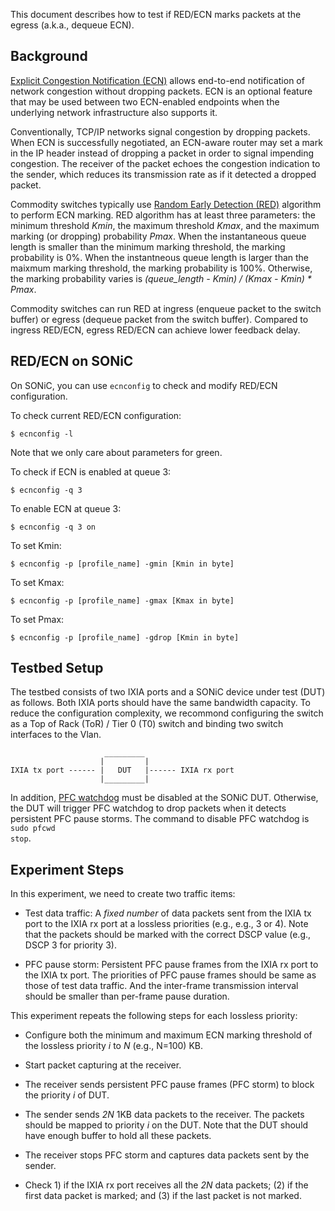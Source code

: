 This document describes how to test if RED/ECN marks packets at the egress (a.k.a., dequeue ECN).

## Background
[Explicit Congestion Notification (ECN)](https://en.wikipedia.org/wiki/Explicit_Congestion_Notification) allows end-to-end notification of network congestion without dropping packets. ECN is an optional feature that may be used between two ECN-enabled endpoints when the underlying network infrastructure also supports it.

Conventionally, TCP/IP networks signal congestion by dropping packets. When ECN is successfully negotiated, an ECN-aware router may set a mark in the IP header instead of dropping a packet in order to signal impending congestion. The receiver of the packet echoes the congestion indication to the sender, which reduces its transmission rate as if it detected a dropped packet.

Commodity switches typically use [Random Early Detection (RED)](https://en.wikipedia.org/wiki/Random_early_detection) algorithm to perform ECN marking. RED algorithm has at least three parameters: the minimum threshold *Kmin*, the maximum threshold *Kmax*, and the maximum marking (or dropping) probability *Pmax*. When the instantaneous queue length is smaller than the minimum marking threshold, the marking probability is 0%. When the instantneous queue length is larger than the maixmum marking threshold, the marking probability is 100%. Otherwise, the marking probability varies is *(queue_length - Kmin) / (Kmax - Kmin) * Pmax*.

Commodity switches can run RED at ingress (enqueue packet to the switch buffer) or egress (dequeue packet from the switch buffer). Compared to ingress RED/ECN, egress RED/ECN can achieve lower feedback delay.

## RED/ECN on SONiC
On SONiC, you can use <code>ecnconfig</code> to check and modify RED/ECN configuration.

To check current RED/ECN configuration:

<code>$ ecnconfig -l</code>

Note that we only care about parameters for green.

To check if ECN is enabled at queue 3:

<code>$ ecnconfig -q 3</code>

To enable ECN at queue 3:

<code>$ ecnconfig -q 3 on</code>

To set Kmin:

<code>$ ecnconfig -p [profile_name] -gmin [Kmin in byte]</code>

To set Kmax:

<code>$ ecnconfig -p [profile_name] -gmax [Kmax in byte]</code>

To set Pmax:

<code>$ ecnconfig -p [profile_name] -gdrop [Kmin in byte]</code>

## Testbed Setup
The testbed consists of two IXIA ports and a SONiC device under test (DUT) as follows. Both IXIA ports should have the same bandwidth capacity. To reduce the configuration complexity, we recommond configuring the switch as a Top of Rack (ToR) / Tier 0 (T0) switch and binding two switch interfaces to the Vlan.

```
                     _________
                    |         |
IXIA tx port ------ |   DUT   |------ IXIA rx port
                    |_________|
```
In addition, [PFC watchdog](https://github.com/sonic-net/SONiC/wiki/PFC-Watchdog-Design) must be disabled at the SONiC DUT. Otherwise, the DUT will trigger PFC watchdog to drop packets when it detects persistent PFC pause storms. The command to disable PFC watchdog is <code>sudo pfcwd stop</code>.

## Experiment Steps
In this experiment, we need to create two traffic items:

- Test data traffic: A *fixed number* of data packets sent from the IXIA tx port to the IXIA rx port at a lossless priorities (e.g., e.g., 3 or 4). Note that the packets should be marked with the correct DSCP value (e.g., DSCP 3 for priority 3).

- PFC pause storm: Persistent PFC pause frames from the IXIA rx port to the IXIA tx port. The priorities of PFC pause frames should be same as those of test data traffic. And the inter-frame transmission interval should be smaller than per-frame pause duration.

This experiment repeats the following steps for each lossless priority:

- Configure both the minimum and maximum ECN marking threshold of the lossless priority *i* to *N* (e.g., N=100) KB.

- Start packet capturing at the receiver.

- The receiver sends persistent PFC pause frames (PFC storm) to block the priority *i* of DUT.

- The sender sends *2N* 1KB data packets to the receiver. The packets should be mapped to priority *i* on the DUT. Note that the DUT should have enough buffer to hold all these packets.

- The receiver stops PFC storm and captures data packets sent by the sender.

- Check 1) if the IXIA rx port receives all the *2N* data packets; (2) if the first data packet is marked; and (3) if the last packet is not marked.